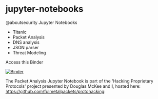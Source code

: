 # jupyter-notebooks
@aboutsecurity Jupyter Notebooks

- Titanic 
- Packet Analysis
- DNS analysis
- JSON parser
- Threat Modeling

Access this Binder 

[![Binder](https://mybinder.org/badge_logo.svg)](https://mybinder.org/v2/gh/aboutsecurity/jupyter-notebooks/HEAD)

The Packet Analysis Jupyter Notebook is part of the 'Hacking Proprietary Protocols' project presented by Douglas McKee and I, hosted here:
https://github.com/fulmetalpackets/protohacking
